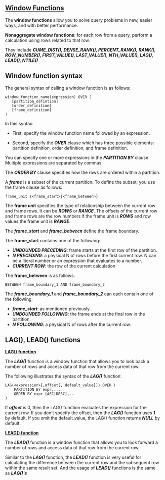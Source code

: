 ## [**Window Functions**](https://www.mysqltutorial.org/mysql-window-functions/)

The **window functions** allow you to solve query problems in new, easier ways, and with better performance.

**Nonaggregate window functions**: for each row from a query, perform a calculation using rows related to that row.

They include **_CUME_DIST(), DENSE_RANK(), PERCENT_RANK(), RANK(), ROW_NUMBER(), FIRST_VALUE(),  LAST_VALUE(), NTH_VALUE(), LAG(), LEAD(), NTILE()_**

## Window function syntax

The general syntax of calling a window function is as follows:
```
window_function_name(expression) OVER ( 
   [partition_defintion]
   [order_definition]
   [frame_definition]
)
```

In this syntax:
* First, specify the window function name followed by an expression.

* Second, specify the **_OVER_** clause which has three possible elements: partition definition, order definition, and frame definition.

You can specify one or more expressions in the **_PARTITION BY_** clause. Multiple expressions are separated by commas.

The **_ORDER BY_** clause specifies how the rows are ordered within a partition.

A **_frame_** is a subset of the current partition. To define the subset, you use the frame clause as follows:
```
frame_unit {<frame_start>|<frame_between>}
```

The **frame unit** specifies the type of relationship between the current row and frame rows. It can be **_ROWS_** or **_RANGE_**. The offsets of the current row and frame rows are the row numbers if the frame unit is **_ROWS_** and row values the frame unit is **_RANGE_**.

The **_frame_start_** and **_frame_between_** define the frame boundary.

The **frame_start** contains one of the following:

* **_UNBOUNDED PRECEDING_**: frame starts at the first row of the partition.
* **_N PRECEDING_**: a physical N of rows before the first current row. N can be a literal number or an expression that evaluates to a number.
* **_CURRENT ROW_**: the row of the current calculation

The **frame_between** is as follows:
```
BETWEEN frame_boundary_1 AND frame_boundary_2  
```

The **_frame_boundary_1_** and **_frame_boundary_2_** can each contain one of the following:

* **_frame_start_**: as mentioned previously.
* **_UNBOUNDED FOLLOWING_**: the frame ends at the final row in the partition.
* **_N FOLLOWING_**: a physical N of rows after the current row.

## LAG(), LEAD() functions

[**LAG() function**](https://www.mysqltutorial.org/mysql-window-functions/mysql-lag-function/)

The **_LAG()_** function is a window function that allows you to look back a number of rows and access data of that row from the current row.

The following illustrates the syntax of the **_LAG()_** function:
```
LAG(<expression>[,offset[, default_value]]) OVER (
    PARTITION BY expr,...
    ORDER BY expr [ASC|DESC],...
)
```

If **_offset_** is 0, then the LAG() function evaluates the expression for the current row. If you don’t specify the offset, then the **_LAG()_** function uses **_1_** by default. If you omit the default_value, the LAG() function returns **_NULL_** by default.

[**LEAD() function**](https://www.mysqltutorial.org/mysql-window-functions/mysql-lead-function/)

The **_LEAD()_** function is a window function that allows you to look forward a number of rows and access data of that row from the current row.

Similar to the **_LAG()_** function, the **_LEAD()_** function is very useful for calculating the difference between the current row and the subsequent row within the same result set. And the usage of **_LEAD()_** functions is the same as **_LAG()'s_**











